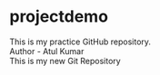 # projectdemo
This is my practice GitHub repository.
<br>
Author - Atul Kumar
<br>
This is my new Git Repository
